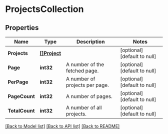 # ProjectsCollection

## Properties
Name | Type | Description | Notes
------------ | ------------- | ------------- | -------------
**Projects** | [**[]Project**](Project.md) |  | [optional] [default to null]
**Page** | **int32** | A number of the fetched page. | [optional] [default to null]
**PerPage** | **int32** | A number of projects per page. | [optional] [default to null]
**PageCount** | **int32** | A number of pages. | [optional] [default to null]
**TotalCount** | **int32** | A number of all projects. | [optional] [default to null]

[[Back to Model list]](../README.md#documentation-for-models) [[Back to API list]](../README.md#documentation-for-api-endpoints) [[Back to README]](../README.md)


